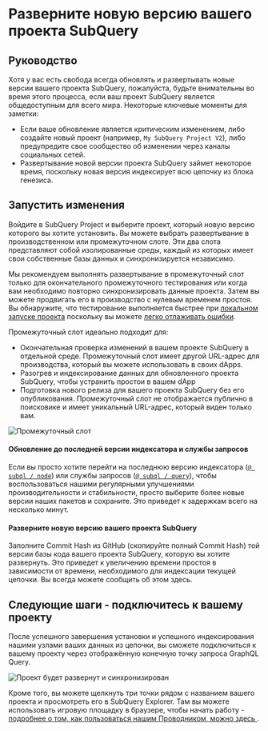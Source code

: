# Разверните новую версию вашего проекта SubQuery

## Руководство

Хотя у вас есть свобода всегда обновлять и развертывать новые версии вашего проекта SubQuery, пожалуйста, будьте внимательны во время этого процесса, если ваш проект SubQuery является общедоступным для всего мира. Некоторые ключевые моменты для заметки:
- Если ваше обновление является критическим изменением, либо создайте новый проект (например, ` My SubQuery Project V2 `), либо предупредите свое сообщество об изменении через каналы социальных сетей.
- Развертывание новой версии проекта SubQuery займет некоторое время, поскольку новая версия индексирует всю цепочку из блока генезиса.

## Запустить изменения

Войдите в SubQuery Project и выберите проект, который новую версию которого вы хотите установить. Вы можете выбрать развертывание в производственном или промежуточном слоте. Эти два слота представляют собой изолированные среды, каждый из которых имеет свои собственные базы данных и синхронизируется независимо.

Мы рекомендуем выполнять развертывание в промежуточный слот только для окончательного промежуточного тестирования или когда вам необходимо повторно синхронизировать данные проекта. Затем вы можете продвигать его в производство с нулевым временем простоя. Вы обнаружите, что тестирование выполняется быстрее при [локальном запуске проекта](../run/run.md) поскольку вы можете [легко отлаживать ошибки](../tutorials_examples/debug-projects.md).

Промежуточный слот идеально подходит для:
* Окончательная проверка изменений в вашем проекте SubQuery в отдельной среде. Промежуточный слот имеет другой URL-адрес для производства, который вы можете использовать в своих dApps.
* Разогрев и индексирование данных для обновленного проекта SubQuery, чтобы устранить простои в вашем dApp
* Подготовка нового релиза для вашего проекта SubQuery без его опубликования. Промежуточный слот не отображается публично в поисковике и имеет уникальный URL-адрес, который виден только вам.

![Промежуточный слот](/assets/img/staging_slot.png)

#### Обновление до последней версии индексатора и службы запросов

Если вы просто хотите перейти на последнюю версию индексатора ([` @ subql / node `](https://www.npmjs.com/package/@subql/node)) или службы запросов ([` @ subql / query `](https://www.npmjs.com/package/@subql/query)), чтобы воспользоваться нашими регулярными улучшениями производительности и стабильности, просто выберите более новые версии наших пакетов и сохраните. Это приведет к задержкам всего на несколько минут.

#### Разверните новую версию вашего проекта SubQuery

Заполните Commit Hash из GitHub (скопируйте полный Commit Hash) той версии базы кода вашего проекта SubQuery, которую вы хотите развернуть. Это приведет к увеличению времени простоя в зависимости от времени, необходимого для индексации текущей цепочки. Вы всегда можете сообщить об этом здесь.

## Следующие шаги - подключитесь к вашему проекту
После успешного завершения установки и успешного индексирования нашими узлами ваших данных из цепочки, вы сможете подключиться к вашему проекту через отображённую конечную точку запроса GraphQL Query.

![Проект будет развернут и синхронизирован](/assets/img/projects-deploy-sync.png)

Кроме того, вы можете щелкнуть три точки рядом с названием вашего проекта и просмотреть его в SubQuery Explorer. Там вы можете использовать игровую площадку в браузере, чтобы начать работу - [ подробнее о том, как пользоваться нашим Проводником, можно здесь ](../query/query.md).
